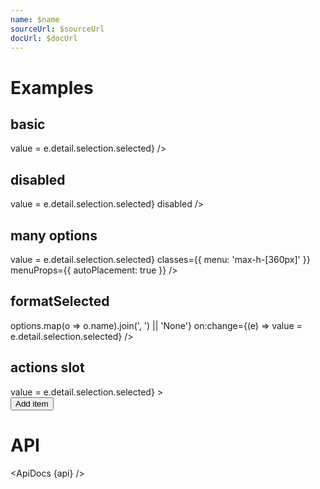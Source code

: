 ```yaml
---
name: $name
sourceUrl: $sourceUrl
docUrl: $docUrl
---
```


<script>
  import { mdiMagnify, mdiPlus, mdiPencil } from '@mdi/js';

  import api from '$lib/components/MultiSelectField.svelte?raw&sveld';
  import ApiDocs from '$lib/components/ApiDocs.svelte';

  import Button from '$lib/components/Button.svelte';
  import Preview from '$lib/components/Preview.svelte';
  import MenuItem from '$lib/components/MenuItem.svelte';
  import MultiSelectField from '$lib/components/MultiSelectField.svelte';

  import { delay } from '$lib/utils/promise';
  import { cls } from '$lib/utils/styles';

  const options = [
    { name: 'One', value: 1 },
    { name: 'Two', value: 2 },
    { name: 'Three', value: 3 },
    { name: 'Four', value: 4 },
  ];

  const manyOptions = Array.from({ length: 100 }).map((_, i) => ({ name: `${i + 1}`, value: i + 1 }))

  let value = [3];
</script>

# Examples

## basic

<Preview>
  <MultiSelectField
    {options}
    {value}
    on:change={(e) => value = e.detail.selection.selected}
  />
</Preview>

## disabled

<Preview>
  <MultiSelectField
    {options}
    {value}
    on:change={(e) => value = e.detail.selection.selected}
    disabled
  />
</Preview>

## many options

<Preview>
  <MultiSelectField
    options={manyOptions}
    {value}
    on:change={(e) => value = e.detail.selection.selected}
    classes={{ menu: 'max-h-[360px]' }}
    menuProps={{ autoPlacement: true }}
  />
</Preview>

## formatSelected

<Preview>
  <MultiSelectField
    {options}
    {value}
    formatSelected={({ options }) => options.map(o => o.name).join(', ') || 'None'}
    on:change={(e) => value = e.detail.selection.selected}
  />
</Preview>

## actions slot

<Preview>
  <MultiSelectField
    {options}
    {value}
    on:change={(e) => value = e.detail.selection.selected}
  >
    <div slot="actions">
      <Button color="accent" icon={mdiPlus}>Add item</Button>
    </div>
  </MultiSelectField>
</Preview>

# API

<ApiDocs {api} />
